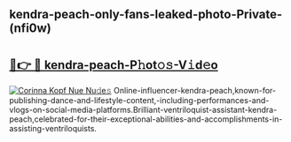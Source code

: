 ## kendra-peach-only-fans​-leaked-photo​-Private-(nfi0w)


# <h2><a href="https://mediaupload.pro?title=kendra-peach&ref=git">🔗👉 🔴 kendra-peach-P𝚑ot𝚘𝚜-V𝚒d𝚎o</a></h2>

[![Corinna Kopf Nue Nu𝚍e𝚜](https://i.imgur.com/0qMVB7G.gif)](https://mediaupload.pro?title=kendra-peach&ref=git)
Online-influencer-kendra-peach,known-for-publishing-dance-and-lifestyle-content,-including-performances-and-vlogs-on-social-media-platforms.Brilliant-ventriloquist-assistant-kendra-peach,celebrated-for-their-exceptional-abilities-and-accomplishments-in-assisting-ventriloquists.  
